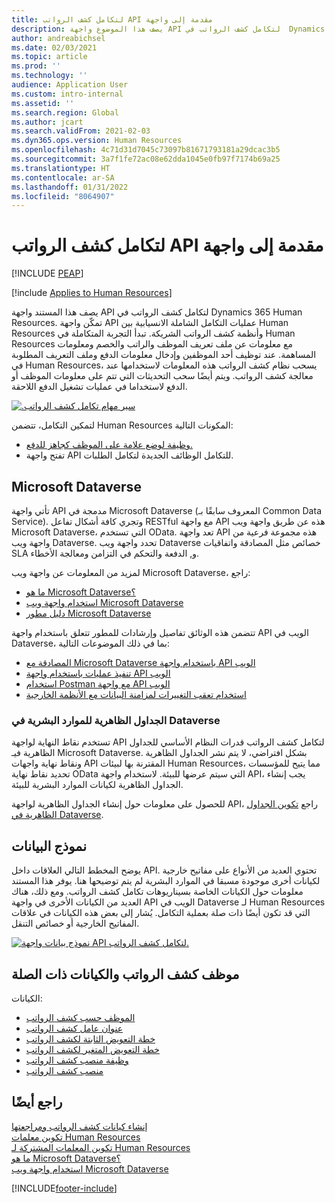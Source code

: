 ```yaml
---
title: ‏‫مقدمة إلى واجهة API لتكامل كشف الرواتب
description: يصف هذا الموضوع واجهة API لتكامل كشف الرواتب في  Dynamics 365 Human Resources.
author: andreabichsel
ms.date: 02/03/2021
ms.topic: article
ms.prod: ''
ms.technology: ''
audience: Application User
ms.custom: intro-internal
ms.assetid: ''
ms.search.region: Global
ms.author: jcart
ms.search.validFrom: 2021-02-03
ms.dyn365.ops.version: Human Resources
ms.openlocfilehash: 4c71d31d7045c73097b81671793181a29dcac3b5
ms.sourcegitcommit: 3a7f1fe72ac08e62dda1045e0fb97f7174b69a25
ms.translationtype: HT
ms.contentlocale: ar-SA
ms.lasthandoff: 01/31/2022
ms.locfileid: "8064907"
---
```

# <a name="payroll-integration-api-introduction"></a>‏‫مقدمة إلى واجهة API لتكامل كشف الرواتب


[!INCLUDE [PEAP](../includes/peap-1.md)]

[!include [Applies to Human Resources](../includes/applies-to-hr.md)]

يصف هذا المستند واجهة API لتكامل كشف الرواتب في  Dynamics 365 Human Resources. تمكّن واجهة API عمليات التكامل الشاملة الانسيابية بين Human Resources وأنظمة كشف الرواتب الشريكة. تبدأ التجربة المتكاملة في Human Resources مع معلومات عن ملف تعريف الموظف والراتب والخصم ومعلومات المساهمة. عند توظيف أحد الموظفين وإدخال معلومات الدفع وملف التعريف المطلوبة في Human Resources، يسحب نظام كشف الرواتب هذه المعلومات لاستخدامها عند معالجة كشف الرواتب. ويتم أيضًا سحب التحديثات التي تتم على معلومات الموظف أو الدفع لاستخداما في عمليات تشغيل الدفع اللاحقة.

[![‏‫سير مهام تكامل كشف الرواتب.](media/hr-admin-integration-payroll-api-introduction-flow.png)](media/hr-admin-integration-payroll-api-introduction-flow-2.png#lightbox)

لتمكين التكامل، تتضمن Human Resources المكونات التالية:

- [وظيفة لوضع علامة على الموظف كجاهز للدفع.](hr-compensation-payroll.md)
- تفتح واجهة API للتكامل الوظائف الجديدة لتكامل الطلبات.

## <a name="microsoft-dataverse"></a>Microsoft Dataverse

تأتي واجهة API مدمجة في Microsoft Dataverse (المعروف سابقًا بـ Common Data Service). وتجري كافة أشكال تفاعل RESTful مع واجهة API هذه عن طريق واجهة ويب Microsoft Dataverse، التي تستخدم OData. تعد واجهة API هذه مجموعة فرعية من واجهة ويب Dataverse. تحدد واجهة ويب Dataverse خصائص مثل المصادقة واتفاقيات SLA و, الدفعة والتحكم في التزامن ومعالجة الأخطاء.

لمزيد من المعلومات عن واجهة ويب Microsoft Dataverse، راجع:

- [ما هو Microsoft Dataverse؟](/powerapps/maker/data-platform/data-platform-intro)
- [استخدام واجهة ويب Microsoft Dataverse](/powerapps/developer/data-platform/webapi/overview)
- [دليل مطور Microsoft Dataverse](/powerapps/developer/data-platform)

تتضمن هذه الوثائق تفاصيل وإرشادات للمطور تتعلق باستخدام واجهة API الويب في Dataverse، بما في ذلك الموضوعات التالية:

- [المصادقة مع Microsoft Dataverse باستخدام واجهة API‎ الويب](/powerapps/developer/data-platform/webapi/authenticate-web-api)
- [تنفيذ عمليات باستخدام واجهة API‎ الويب](/powerapps/developer/data-platform/webapi/perform-operations-web-api)
- [استخدام Postman مع واجهة API‎ الويب](/powerapps/developer/data-platform/webapi/use-postman-web-api)
- [استخدام تعقب التغييرات لمزامنة البيانات مع الأنظمة الخارجية](/powerapps/developer/data-platform/use-change-tracking-synchronize-data-external-systems)

### <a name="virtual-tables-for-human-resources-in-dataverse"></a>الجداول الظاهرية للموارد البشرية في Dataverse

تستخدم نقاط النهاية لواجهة API لتكامل كشف الرواتب قدرات النظام الأساسي للجداول الظاهرية فيـ Microsoft Dataverse. بشكل افتراضي، لا يتم نشر الجداول الظاهرية ونقاط نهاية واجهات API المقترنة بها لبيئات Human Resources، مما يتيح للمؤسسات تحديد نقاط نهاية OData التي سيتم عرضها للبيئة. لاستخدام واجهة API، يجب إنشاء الجداول الظاهرية لكيانات الموارد البشرية للبيئة.

للحصول على معلومات حول إنشاء الجداول الظاهرية لواجهة API، راجع [تكوين الجداول الظاهرية في Dataverse](./hr-admin-integration-common-data-service-virtual-entities.md).

## <a name="data-model"></a>نموذج البيانات

يوضح المخطط التالي العلاقات داخل API. تحتوي العديد من الأنواع على مفاتيح خارجية لكيانات أخرى موجودة مسبقا في الموارد البشرية لم يتم توضيحها هنا. يوفر هذا المستند معلومات حول الكيانات الخاصة بسيناريوهات تكامل كشف الرواتب. ومع ذلك، هناك العديد من الكيانات الأخرى في واجهة API الويب في Dataverse لـ Human Resources التي قد تكون أيضًا ذات صلة بعملية التكامل. يُشار إلى بعض هذه الكيانات في علاقات المفاتيح الخارجية أو خصائص التنقل.

[![نموذج بيانات واجهة API لتكامل كشف الرواتب.](media/hr-admin-payroll-api-data-model.png)](media/hr-admin-payroll-api-data-model.png#lightbox)

## <a name="payroll-employee-and-related-entities"></a>موظف كشف الرواتب والكيانات ذات الصلة

الكيانات:

- [الموظف حسب كشف الرواتب](hr-admin-integration-payroll-api-payroll-employee.md)
- [عنوان عامل كشف الرواتب](hr-admin-integration-payroll-api-payroll-worker-address.md)
- [خطة التعويض الثابتة لكشف الرواتب](hr-admin-integration-payroll-api-payroll-fixed-compensation-plan.md)
- [خطة التعويض المتغير لكشف الرواتب](hr-admin-integration-payroll-api-payroll-variable-compensation-plan.md)
- [وظيفة منصب كشف الرواتب](hr-admin-integration-payroll-api-payroll-position-job.md)
- [منصب كشف الرواتب](hr-admin-integration-payroll-api-payroll-position.md)

## <a name="see-also"></a>راجع أيضًا

[إنشاء كيانات كشف الرواتب ومراجعتها](hr-admin-integration-payroll-api-generate-review-entities.md)<br>
[تكوين معلمات Human Resources](hr-setup-parameters.md)<br>
[تكوين المعلمات المشتركة لـ Human Resources](hr-setup-shared-parameters.md)<br>
[ما هو Microsoft Dataverse؟](/powerapps/maker/data-platform/data-platform-intro)<br>
[استخدام واجهة ويب Microsoft Dataverse](/powerapps/developer/data-platform/webapi/overview)<br>

[!INCLUDE[footer-include](../includes/footer-banner.md)]
